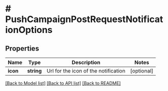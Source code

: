 # # PushCampaignPostRequestNotificationOptions

## Properties

Name | Type | Description | Notes
------------ | ------------- | ------------- | -------------
**icon** | **string** | Url for the icon of the notification | [optional]

[[Back to Model list]](../../README.md#models) [[Back to API list]](../../README.md#endpoints) [[Back to README]](../../README.md)
